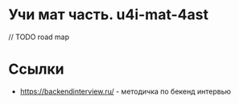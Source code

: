 # Учи мат часть. u4i-mat-4ast
// TODO road map


# Ссылки
- https://backendinterview.ru/ - методичка по бекенд интервью
